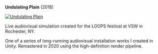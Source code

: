 **Undulating Plain** (2018)

[![Undulating Plain](thumbnail.jpg)](https://vimeo.com/415267846)

Live audiovisual simulation created for the LOOPS festival at VSW in Rochester, NY.

One of a series of long-running audiovisual installation works I created in Unity. Remastered in 2020 using the high-definition render pipeline.
